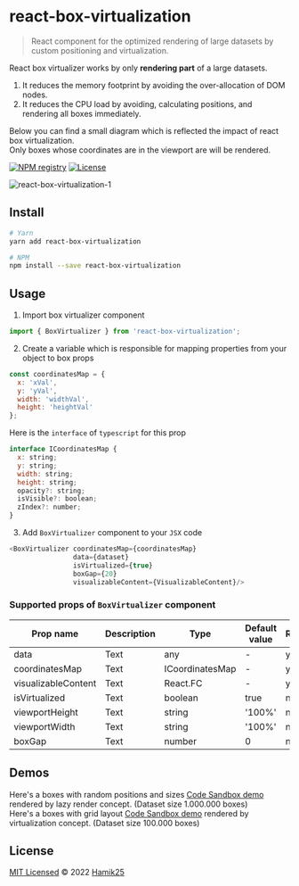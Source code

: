 # react-box-virtualization

> React component for the optimized rendering of large datasets by custom positioning and virtualization.

React box virtualizer works by only **rendering part** of a large datasets.
1. It reduces the memory footprint by avoiding the over-allocation of DOM nodes.
2. It reduces the CPU load by avoiding, calculating positions, and rendering all boxes immediately.

Below you can find a small diagram which is reflected the impact of react box virtualization. <br/>
Only boxes whose coordinates are in the viewport are will be rendered.

[![NPM registry](https://img.shields.io/npm/v/react-box-virtualization?style=for-the-badge&color=red)](https://www.npmjs.com/package/react-box-virtualization)
[![License](https://img.shields.io/badge/license-mit-green.svg?style=for-the-badge)](https://github.com/Hamik25/react-box-virtualization/blob/update-readme/LICENSE)

![react-box-virtualization-1](https://user-images.githubusercontent.com/8737693/162615668-6aff5646-1022-4e5d-85f1-a155cbd53f6d.png)

## Install

```bash
# Yarn
yarn add react-box-virtualization

# NPM
npm install --save react-box-virtualization
```

## Usage
1. Import box virtualizer component 
```js
import { BoxVirtualizer } from 'react-box-virtualization';
```
2. Create a variable which is responsible for mapping properties from your object to box props
```js
const coordinatesMap = {
  x: 'xVal',
  y: 'yVal',
  width: 'widthVal',
  height: 'heightVal'
};
```
Here is the `interface` of `typescript` for this prop
```js
interface ICoordinatesMap {
  x: string;
  y: string;
  width: string;
  height: string;
  opacity?: string;
  isVisible?: boolean;
  zIndex?: number;
}
```
3. Add `BoxVirtualizer` component to your `JSX` code
```js
<BoxVirtualizer coordinatesMap={coordinatesMap} 
                data={dataset}
                isVirtualized={true}
                boxGap={20}
                visualizableContent={VisualizableContent}/>
```

### Supported props of `BoxVirtualizer` component

| Prop name | Description | Type | Default value | Required |
| ----------- | ----------- | ----------- | ----------- | ----------- |
| data | Text | any | - | yes |
| coordinatesMap | Text | ICoordinatesMap | - | yes |
| visualizableContent | Text | React.FC | - | yes |
| isVirtualized | Text | boolean | true | no |
| viewportHeight | Text | string | '100%' | no |
| viewportWidth | Text | string | '100%' | no |
| boxGap | Text | number | 0 | no |

## Demos
Here's a boxes with random positions and sizes [Code Sandbox demo](https://codesandbox.io/s/elegant-snowflake-ddtk4z?file=/src/components/VisualizableContent.js) rendered by lazy render concept. (Dataset size 1.000.000 boxes)<br/>
Here's a boxes with grid layout [Code Sandbox demo](https://codesandbox.io/s/wizardly-germain-5depzp?file=/src/components/VisualizableContent.tsx) rendered by virtualization concept. (Dataset size 100.000 boxes)

## License

[MIT Licensed](https://github.com/Hamik25/react-box-virtualization/blob/main/LICENSE) © 2022 [Hamik25](https://github.com/Hamik25)
